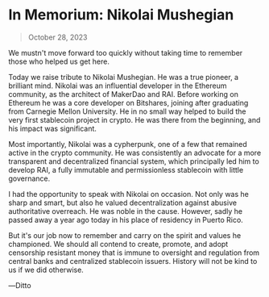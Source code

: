 <script setup>
import Author from './Author.vue'
</script>

# In Memorium: Nikolai Mushegian

<Author  />

> October 28, 2023

We mustn't move forward too quickly without taking time to remember those who helped us get here.

Today we raise tribute to Nikolai Mushegian. He was a true pioneer, a brilliant mind. Nikolai was an influential developer in the Ethereum community, as the architect of MakerDao and RAI. Before working on Ethereum he was a core developer on Bitshares, joining after graduating from Carnegie Mellon University. He in no small way helped to build the very first stablecoin project in crypto. He was there from the beginning, and his impact was significant.

Most importantly, Nikolai was a cypherpunk, one of a few that remained active in the crypto community. He was consistently an advocate for a more transparent and decentralized financial system, which principally led him to develop RAI, a fully immutable and permissionless stablecoin with little governance.

I had the opportunity to speak with Nikolai on occasion. Not only was he sharp and smart, but also he valued decentralization against abusive authoritative overreach. He was noble in the cause. However, sadly he passed away a year ago today in his place of residency in Puerto Rico.

But it's our job now to remember and carry on the spirit and values he championed. We should all contend to create, promote, and adopt censorship resistant money that is immune to oversight and regulation from central banks and centralized stablecoin issuers. History will not be kind to us if we did otherwise.

―Ditto
